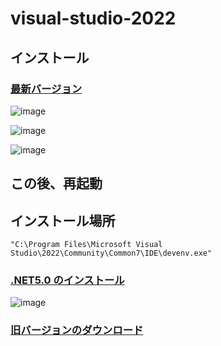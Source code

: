 # visual-studio-2022

## インストール

### [最新バージョン](https://visualstudio.microsoft.com/ja/)

![image](https://user-images.githubusercontent.com/1501327/163509698-db7a5cce-2f39-47af-8831-37b4a618b1a3.png)

![image](https://user-images.githubusercontent.com/1501327/163509799-21ec269e-9521-4331-a02e-4f54adb75de0.png)

![image](https://user-images.githubusercontent.com/1501327/163509959-473a1228-10c5-4539-b511-31b229f7155d.png)

## この後、再起動

## インストール場所
```
"C:\Program Files\Microsoft Visual Studio\2022\Community\Common7\IDE\devenv.exe"
```

### [.NET5.0 のインストール](https://dotnet.microsoft.com/ja-jp/download/dotnet/5.0)
![image](https://user-images.githubusercontent.com/1501327/163530763-36488b57-1d56-4ff1-85ee-ae765d0bad15.png)


### [旧バージョンのダウンロード](https://visualstudio.microsoft.com/ja/vs/older-downloads/)

